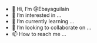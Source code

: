 - 👋 Hi, I’m @Ebayaguilain
- 👀 I’m interested in ...
- 🌱 I’m currently learning ...
- 💞️ I’m looking to collaborate on ...
- 📫 How to reach me ...

<!---
Ebayaguilain/Ebayaguilain is a ✨ special ✨ repository because its `README.md` (this file) appears on your GitHub profile.
You can click the Preview link to take a look at your changes.
--->
